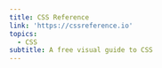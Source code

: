 ```yaml
---
title: CSS Reference
link: 'https://cssreference.io'
topics:
  - CSS
subtitle: A free visual guide to CSS
---
```


